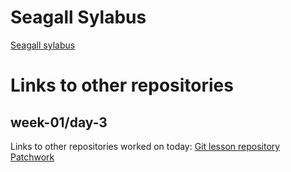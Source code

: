 # Seagall Sylabus
[Seagall sylabus](https://github.com/green-fox-academy/Seagal-syllabus)

# Links to other repositories

## week-01/day-3
Links to other repositories worked on today:
[Git lesson repository](https://github.com/ronai22/git-lesson-repository)
[Patchwork](https://github.com/ronai22/patchwork)


